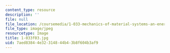 ```yaml
---
content_type: resource
description: ''
file: null
file_location: /coursemedia/1-033-mechanics-of-material-systems-an-energy-approach-fall-2003/7aed83844e32314844b43b8f604b3af9_1-033f03.jpg
file_type: image/jpeg
resourcetype: Image
title: 1-033f03.jpg
uid: 7aed8384-4e32-3148-44b4-3b8f604b3af9
---
```

